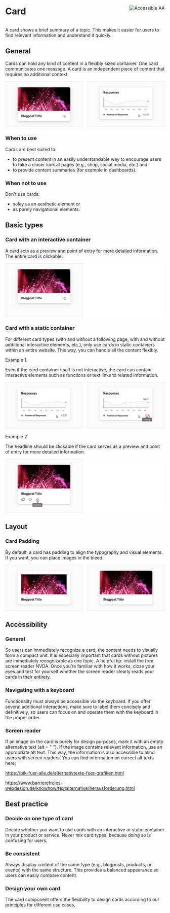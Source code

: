 <div style="display: inline-flex; align-items: center; justify-content: space-between; width: 100%;">
    <h1>Card</h1>
    <img src="assets/tag-aa.svg" alt="Accessible AA" />
</div>

A card shows a brief summary of a topic. This makes it easier for users to find relevant information and understand it quickly.

## General

Cards can hold any kind of content in a flexibly sized container. One card communicates one message. A card is an independent piece of content that requires no additional context.

![Image Name](./img/cards_general.png)

### When to use

Cards are best suited to:

- to present content in an easily understandable way to encourage users to take a closer look at pages (e.g., shop, social media, etc.) and
- to provide content summaries (for example in dashboards).

### When not to use

Don't use cards:

- soley as an aesthetic element or
- as purely navigational elements.

## Basic types

### Card with an interactive container

A card acts as a preview and point of entry for more detailed information. The entire card is clickable.

![Image Name](./img/card-interactive.png)

### Card with a static container

For different card types (with and without a following page, with and without additional interactive elements, etc.), only use cards in static containers within an entire website. This way, you can handle all the content flexibly.

Example 1.

Even if the card container itself is not interactive, the card can contain interactive elements such as functions or text links to related information.

![Image Name](./img/cards-static-bsp1.png)

Example 2.

The headline should be clickable if the card serves as a preview and point of entry for more detailed information.

![Image Name](./img/cards-static-bsp2.png)

## Layout

### Card Padding

By default, a card has padding to align the typography and visual elements. If you want, you can place images in the bleed.

![Image Name](./img/cards-padding.png)

## Accessibility

### General

So users can immediately recognize a card, the content needs to visually form a compact unit. It is especially important that cards without pictures are immediately recognizable as one topic. A helpful tip: install the free screen reader NVDA. Once you’re familiar with how it works, close your eyes and test for yourself whether the screen reader clearly reads your cards in their entirety.

### Navigating with a keyboard

Functionality must always be accessible via the keyboard. If you offer several additional interactions, make sure to label them concisely and definitively, so users can focus on and operate them with the keyboard in the proper order.

### Screen reader

If an image on the card is purely for design purposes, mark it with an empty alternative text (alt = " "). If the image contains relevant information, use an appropriate alt text. This way, the information is also accessible to blind users with screen readers. You can find information on correct alt texts here:

https://bik-fuer-alle.de/alternativtexte-fuer-grafiken.html

https://www.barrierefreies-webdesign.de/knowhow/textalternative/herausforderung.html

## Best practice

### Decide on one type of card

Decide whether you want to use cards with an interactive or static container in your product or service. Never mix card types, because doing so is confusing for users.

### Be consistent

Always display content of the same type (e.g., blogposts, products, or events) with the same structure. This provides a balanced appearance so users can easily compare content.

### Design your own card

The card component offers the flexibility to design cards according to our principles for different use cases.
